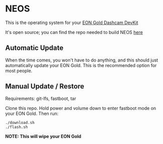 NEOS
======

This is the operating system for your [EON Gold Dashcam DevKit](https://comma.ai/shop/products/eon-gold-dashcam-devkit)

It's open source; you can find the repo needed to build NEOS [here](https://github.com/commaai/eon-neos-builder)

Automatic Update
------

When the time comes, you won't have to do anything, and this should just automatically update your EON Gold. This is the recommended option for most people.

Manual Update / Restore
------

Requirements: git-lfs, fastboot, tar

Clone this repo. Hold power and volume down to enter fastboot mode on your EON Gold. Then run:

```
./download.sh
./flash.sh
```

<b>NOTE: This will wipe your EON Gold</b>

